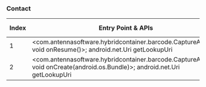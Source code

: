 ### Contact
| Index | Entry Point & APIs | Screen shot | Resource id | Label |
| ------------- | ------------- | ------------- |-------------|-------------|
| 1 | <com.antennasoftware.hybridcontainer.barcode.CaptureActivity: void onResume()>; android.net.Uri getLookupUri | ![](D:\COSMOS\output\py\Play_win8\Business\com.uhg.mobile.lean\com.antennasoftware.hybridcontainer.barcode.CaptureActivity.png) |  | |
| 2 | <com.antennasoftware.hybridcontainer.barcode.CaptureActivity: void onCreate(android.os.Bundle)>; android.net.Uri getLookupUri | ![](D:\COSMOS\output\py\Play_win8\Business\com.uhg.mobile.lean\com.antennasoftware.hybridcontainer.barcode.CaptureActivity.png) |  | |
